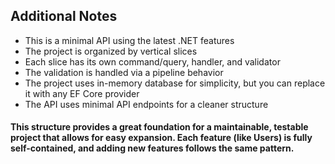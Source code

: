 ## Additional Notes

- This is a minimal API using the latest .NET features
- The project is organized by vertical slices
- Each slice has its own command/query, handler, and validator
- The validation is handled via a pipeline behavior
- The project uses in-memory database for simplicity, but you can replace it with any EF Core provider
- The API uses minimal API endpoints for a cleaner structure

#### This structure provides a great foundation for a maintainable, testable project that allows for easy expansion. Each feature (like Users) is fully self-contained, and adding new features follows the same pattern.
